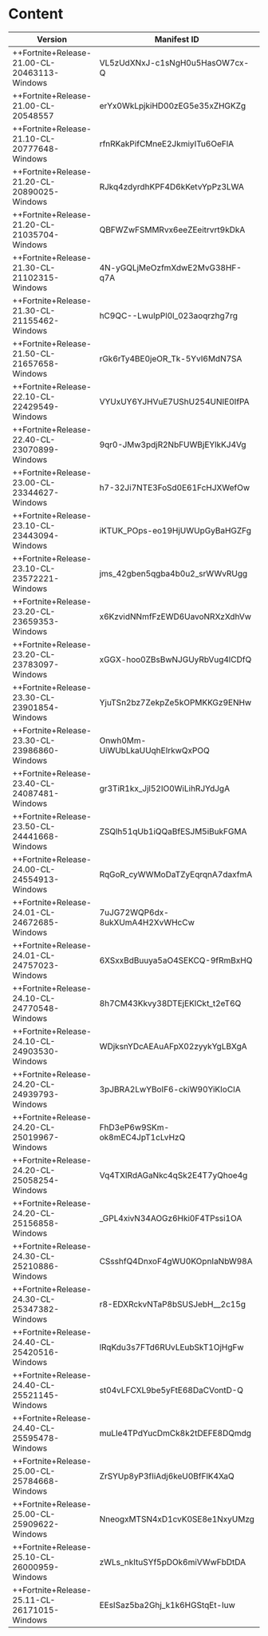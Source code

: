# Content
|Version|Manifest ID|Download|
|------|----------|-------|
|++Fortnite+Release-21.00-CL-20463113-Windows|VL5zUdXNxJ-c1sNgH0u5HasOW7cx-Q|[Manifest](https://github.com/MinshuG/BundleDownloader/blob/master/ContentManifests/VL5zUdXNxJ-c1sNgH0u5HasOW7cx-Q.manifest)|
|++Fortnite+Release-21.00-CL-20548557|erYx0WkLpjkiHD00zEG5e35xZHGKZg|[Manifest](https://github.com/MinshuG/BundleDownloader/blob/master/ContentManifests/erYx0WkLpjkiHD00zEG5e35xZHGKZg.manifest)
|++Fortnite+Release-21.10-CL-20777648-Windows|rfnRKakPifCMneE2JkmiyITu6OeFlA|[Manifest](https://github.com/MinshuG/BundleDownloader/blob/master/ContentManifests/rfnRKakPifCMneE2JkmiyITu6OeFlA.manifest?raw=true)|
|++Fortnite+Release-21.20-CL-20890025-Windows|RJkq4zdyrdhKPF4D6kKetvYpPz3LWA|[Manifest](https://github.com/MinshuG/BundleDownloader/blob/master/ContentManifests/RJkq4zdyrdhKPF4D6kKetvYpPz3LWA.manifest?raw=true)|
|++Fortnite+Release-21.20-CL-21035704-Windows|QBFWZwFSMMRvx6eeZEeitrvrt9kDkA|[Manifest](https://github.com/MinshuG/BundleDownloader/blob/master/ContentManifests/QBFWZwFSMMRvx6eeZEeitrvrt9kDkA.manifest?raw=true)|
|++Fortnite+Release-21.30-CL-21102315-Windows|4N-yGQLjMeOzfmXdwE2MvG38HF-q7A|[Manifest](https://github.com/MinshuG/BundleDownloader/blob/master/ContentManifests/4N-yGQLjMeOzfmXdwE2MvG38HF-q7A.manifest?raw=true)|
|++Fortnite+Release-21.30-CL-21155462-Windows|hC9QC--LwuIpPl0l_023aoqrzhg7rg|[Manifest](https://github.com/MinshuG/BundleDownloader/blob/master/ContentManifests/hC9QC--LwuIpPl0l_023aoqrzhg7rg.manifest?raw=true)|
|++Fortnite+Release-21.50-CL-21657658-Windows|rGk6rTy4BE0jeOR_Tk-5YvI6MdN7SA|[Manifest](https://github.com/MinshuG/BundleDownloader/blob/master/ContentManifests/rGk6rTy4BE0jeOR_Tk-5YvI6MdN7SA.manifest?raw=true)|
|++Fortnite+Release-22.10-CL-22429549-Windows|VYUxUY6YJHVuE7UShU254UNIE0IfPA|[Manifest](https://github.com/MinshuG/BundleDownloader/blob/master/ContentManifests/VYUxUY6YJHVuE7UShU254UNIE0IfPA.manifest?raw=true)|
|++Fortnite+Release-22.40-CL-23070899-Windows|9qr0-JMw3pdjR2NbFUWBjEYlkKJ4Vg|[Manifest](https://github.com/MinshuG/BundleDownloader/blob/master/ContentManifests/9qr0-JMw3pdjR2NbFUWBjEYlkKJ4Vg.manifest?raw=true)|
|++Fortnite+Release-23.00-CL-23344627-Windows|h7-32Ji7NTE3FoSd0E61FcHJXWefOw|[Manifest](https://github.com/MinshuG/BundleDownloader/blob/master/ContentManifests/h7-32Ji7NTE3FoSd0E61FcHJXWefOw.manifest?raw=true)|
|++Fortnite+Release-23.10-CL-23443094-Windows|iKTUK_POps-eo19HjUWUpGyBaHGZFg|[Manifest](https://github.com/MinshuG/BundleDownloader/blob/master/ContentManifests/iKTUK_POps-eo19HjUWUpGyBaHGZFg.manifest?raw=true)|
|++Fortnite+Release-23.10-CL-23572221-Windows|jms_42gben5qgba4b0u2_srWWvRUgg|[Manifest](https://github.com/MinshuG/BundleDownloader/blob/master/ContentManifests/jms_42gben5qgba4b0u2_srWWvRUgg.manifest?raw=true)|
|++Fortnite+Release-23.20-CL-23659353-Windows|x6KzvidNNmfFzEWD6UavoNRXzXdhVw|[Manifest](https://github.com/MinshuG/BundleDownloader/blob/master/ContentManifests/x6KzvidNNmfFzEWD6UavoNRXzXdhVw.manifest?raw=true)|
|++Fortnite+Release-23.20-CL-23783097-Windows|xGGX-hoo0ZBsBwNJGUyRbVug4lCDfQ|[Manifest](https://github.com/MinshuG/BundleDownloader/blob/master/ContentManifests/xGGX-hoo0ZBsBwNJGUyRbVug4lCDfQ.manifest?raw=true)|
|++Fortnite+Release-23.30-CL-23901854-Windows|YjuTSn2bz7ZekpZe5kOPMKKGz9ENHw|[Manifest](https://github.com/MinshuG/BundleDownloader/blob/master/ContentManifests/YjuTSn2bz7ZekpZe5kOPMKKGz9ENHw.manifest?raw=true)|
|++Fortnite+Release-23.30-CL-23986860-Windows|Onwh0Mm-UiWUbLkaUUqhEIrkwQxPOQ|[Manifest](https://github.com/MinshuG/BundleDownloader/blob/master/ContentManifests/Onwh0Mm-UiWUbLkaUUqhEIrkwQxPOQ.manifest?raw=true)|
|++Fortnite+Release-23.40-CL-24087481-Windows|gr3TiR1kx_Jjl52IO0WiLihRJYdJgA|[Manifest](https://github.com/MinshuG/BundleDownloader/blob/master/ContentManifests/gr3TiR1kx_Jjl52IO0WiLihRJYdJgA.manifest?raw=true)|
|++Fortnite+Release-23.50-CL-24441668-Windows|ZSQlh51qUb1iQQaBfESJM5iBukFGMA|[Manifest](https://github.com/MinshuG/BundleDownloader/blob/master/ContentManifests/ZSQlh51qUb1iQQaBfESJM5iBukFGMA.manifest?raw=true)|
|++Fortnite+Release-24.00-CL-24554913-Windows|RqGoR_cyWWMoDaTZyEqrqnA7daxfmA|[Manifest](https://github.com/MinshuG/BundleDownloader/blob/master/ContentManifests/RqGoR_cyWWMoDaTZyEqrqnA7daxfmA.manifest?raw=true)|
|++Fortnite+Release-24.01-CL-24672685-Windows|7uJG72WQP6dx-8ukXUmA4H2XvWHcCw|[Manifest](https://github.com/MinshuG/BundleDownloader/blob/master/ContentManifests/7uJG72WQP6dx-8ukXUmA4H2XvWHcCw.manifest?raw=true)|
|++Fortnite+Release-24.01-CL-24757023-Windows|6XSxxBdBuuya5aO4SEKCQ-9fRmBxHQ|[Manifest](https://github.com/MinshuG/BundleDownloader/blob/master/ContentManifests/6XSxxBdBuuya5aO4SEKCQ-9fRmBxHQ.manifest?raw=true)|
|++Fortnite+Release-24.10-CL-24770548-Windows|8h7CM43Kkvy38DTEjEKlCkt_t2eT6Q|[Manifest](https://github.com/MinshuG/BundleDownloader/blob/master/ContentManifests/8h7CM43Kkvy38DTEjEKlCkt_t2eT6Q.manifest?raw=true)|
|++Fortnite+Release-24.10-CL-24903530-Windows|WDjksnYDcAEAuAFpX02zyykYgLBXgA|[Manifest](https://github.com/MinshuG/BundleDownloader/blob/master/ContentManifests/WDjksnYDcAEAuAFpX02zyykYgLBXgA.manifest?raw=true)|
|++Fortnite+Release-24.20-CL-24939793-Windows|3pJBRA2LwYBoIF6-ckiW90YiKIoCIA|[Manifest](https://github.com/MinshuG/BundleDownloader/blob/master/ContentManifests/3pJBRA2LwYBoIF6-ckiW90YiKIoCIA.manifest?raw=true)|
|++Fortnite+Release-24.20-CL-25019967-Windows|FhD3eP6w9SKm-ok8mEC4JpT1cLvHzQ|[Manifest](https://github.com/MinshuG/BundleDownloader/blob/master/ContentManifests/FhD3eP6w9SKm-ok8mEC4JpT1cLvHzQ.manifest?raw=true)|
|++Fortnite+Release-24.20-CL-25058254-Windows|Vq4TXIRdAGaNkc4qSk2E4T7yQhoe4g|[Manifest](https://github.com/MinshuG/BundleDownloader/blob/master/ContentManifests/Vq4TXIRdAGaNkc4qSk2E4T7yQhoe4g.manifest?raw=true)|
|++Fortnite+Release-24.20-CL-25156858-Windows|_GPL4xivN34AOGz6Hki0F4TPssi1OA|[Manifest](https://github.com/MinshuG/BundleDownloader/blob/master/ContentManifests/_GPL4xivN34AOGz6Hki0F4TPssi1OA.manifest?raw=true)|
|++Fortnite+Release-24.30-CL-25210886-Windows|CSsshfQ4DnxoF4gWU0KOpnIaNbW98A|[Manifest](https://github.com/MinshuG/BundleDownloader/blob/master/ContentManifests/CSsshfQ4DnxoF4gWU0KOpnIaNbW98A.manifest?raw=true)|
|++Fortnite+Release-24.30-CL-25347382-Windows|r8-EDXRckvNTaP8bSUSJebH__2c15g|[Manifest](https://github.com/MinshuG/BundleDownloader/blob/master/ContentManifests/r8-EDXRckvNTaP8bSUSJebH__2c15g.manifest?raw=true)|
|++Fortnite+Release-24.40-CL-25420516-Windows|lRqKdu3s7FTd6RUvLEubSkT1OjHgFw|[Manifest](https://github.com/MinshuG/BundleDownloader/blob/master/ContentManifests/lRqKdu3s7FTd6RUvLEubSkT1OjHgFw.manifest?raw=true)|
|++Fortnite+Release-24.40-CL-25521145-Windows|st04vLFCXL9be5yFtE68DaCVontD-Q|[Manifest](https://github.com/MinshuG/BundleDownloader/blob/master/ContentManifests/st04vLFCXL9be5yFtE68DaCVontD-Q.manifest?raw=true)|
|++Fortnite+Release-24.40-CL-25595478-Windows|muLIe4TPdYucDmCk8k2tDEFE8DQmdg|[Manifest](https://github.com/MinshuG/BundleDownloader/blob/master/ContentManifests/muLIe4TPdYucDmCk8k2tDEFE8DQmdg.manifest?raw=true)|
|++Fortnite+Release-25.00-CL-25784668-Windows|ZrSYUp8yP3fIiAdj6keU0BfFlK4XaQ|[Manifest](https://github.com/MinshuG/BundleDownloader/blob/master/ContentManifests/ZrSYUp8yP3fIiAdj6keU0BfFlK4XaQ.manifest?raw=true)|
|++Fortnite+Release-25.00-CL-25909622-Windows|NneogxMTSN4xD1cvK0SE8e1NxyUMzg|[Manifest](https://github.com/MinshuG/BundleDownloader/blob/master/ContentManifests/NneogxMTSN4xD1cvK0SE8e1NxyUMzg.manifest?raw=true)|
|++Fortnite+Release-25.10-CL-26000959-Windows|zWLs_nkItuSYf5pDOk6miVWwFbDtDA|[Manifest](https://github.com/MinshuG/BundleDownloader/blob/master/ContentManifests/zWLs_nkItuSYf5pDOk6miVWwFbDtDA.manifest?raw=true)|
|++Fortnite+Release-25.11-CL-26171015-Windows|EEsISaz5ba2Ghj_k1k6HGStqEt-Iuw|[Manifest](https://github.com/MinshuG/BundleDownloader/blob/master/ContentManifests/EEsISaz5ba2Ghj_k1k6HGStqEt-Iuw.manifest?raw=true)|
